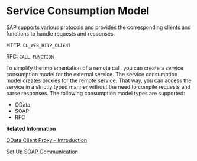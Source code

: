 <!-- loiobeda304ecf984c3c843be65d4cd73b02 -->

# Service Consumption Model



SAP supports various protocols and provides the corresponding clients and functions to handle requests and responses.

HTTP: `CL_WEB_HTTP_CLIENT`

RFC: `CALL FUNCTION`

To simplify the implementation of a remote call, you can create a service consumption model for the external service. The service consumption model creates proxies for the remote service. That way, you can access the service in a strictly typed manner without the need to compile requests and parse responses. The following consumption model types are supported:

-   OData
-   SOAP
-   RFC

**Related Information**  


[OData Client Proxy - Introduction](odata-client-proxy-introduction-0d92f49.md "")

[Set Up SOAP Communication](set-up-soap-communication-8b6723b.md "Developers can consume SOAP-based Web services for outbound communication from the ABAP environment.")

